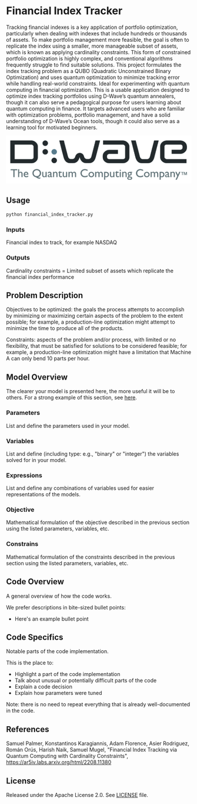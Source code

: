 # Financial Index Tracker
Tracking financial indexes is a key application of portfolio optimization, particularly when dealing with indexes that include hundreds or thousands of assets. To make portfolio management more feasible, the goal is often to replicate the index using a smaller, more manageable subset of assets, which is known as applying cardinality constraints. This form of constrained portfolio optimization is highly complex, and conventional algorithms frequently struggle to find suitable solutions.
This project formulates the index tracking problem as a QUBO (Quadratic Unconstrained Binary Optimization) and uses quantum optimization to minimize tracking error while handling real-world constraints. 
Ideal for experimenting with quantum computing in financial optimization.
This is a usable application designed to optimize index tracking portfolios using D-Wave’s quantum annealers, though it can also serve a pedagogical purpose for users learning about quantum computing in finance.
It targets advanced users who are familiar with optimization problems, portfolio management, and have a solid understanding of D-Wave’s Ocean tools, though it could also serve as a learning tool for motivated beginners.

![D-Wave Logo](dwave_logo.png)

## Usage

```bash
python financial_index_tracker.py
```

### Inputs
Financial index to track, for example NASDAQ

### Outputs
Cardinality constraints = Limited subset of assets which replicate the financial index performance

## Problem Description 

Objectives to be optimized: the goals the process attempts to accomplish by minimizing or maximizing certain aspects of the problem to the extent possible; for example, a production-line optimization might attempt to minimize the time to produce all of the products.

Constraints: aspects of the problem and/or process, with limited or no flexibility, that must be satisfied for solutions to be considered feasible; for example, a production-line optimization might have a limitation that Machine A can only bend 10 parts per hour.

## Model Overview
The clearer your model is presented here, the more useful it will be to others. For a strong example of this section, see [here](https://github.com/dwave-examples/3d-bin-packing#model-overview).

### Parameters
List and define the parameters used in your model.

### Variables
List and define (including type: e.g., "binary" or "integer") the variables solved for in your model.

### Expressions
List and define any combinations of variables used for easier representations of the models.

### Objective
Mathematical formulation of the objective described in the previous section using the listed parameters, variables, etc.

### Constrains
Mathematical formulation of the constraints described in the previous section using the listed parameters, variables, etc.

## Code Overview

A general overview of how the code works.

We prefer descriptions in bite-sized bullet points:

* Here's an example bullet point

## Code Specifics

Notable parts of the code implementation.

This is the place to:

* Highlight a part of the code implementation
* Talk about unusual or potentially difficult parts of the code
* Explain a code decision
* Explain how parameters were tuned

Note: there is no need to repeat everything that is already well-documented in
the code.

## References
Samuel Palmer, Konstantinos Karagiannis, Adam Florence, Asier Rodriguez, Román Orús, Harish Naik, Samuel Mugel, 
"Financial Index Tracking via Quantum Computing with Cardinality Constraints", https://ar5iv.labs.arxiv.org/html/2208.11380

## License

Released under the Apache License 2.0. See [LICENSE](LICENSE) file.
